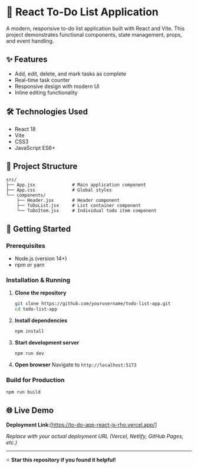 # 📝 React To-Do List Application

A modern, responsive to-do list application built with React and Vite. This project demonstrates functional components, state management, props, and event handling.

## ✨ Features

- Add, edit, delete, and mark tasks as complete
- Real-time task counter
- Responsive design with modern UI
- Inline editing functionality

## 🛠️ Technologies Used

- React 18
- Vite
- CSS3
- JavaScript ES6+

## 📁 Project Structure

```
src/
├── App.jsx              # Main application component
├── App.css              # Global styles
└── components/
    ├── Header.jsx       # Header component
    ├── ToDoList.jsx     # List container component
    └── ToDoItem.jsx     # Individual todo item component
```

## 🚀 Getting Started

### Prerequisites
- Node.js (version 14+)
- npm or yarn

### Installation & Running

1. **Clone the repository**
   ```bash
   git clone https://github.com/yourusername/todo-list-app.git
   cd todo-list-app
   ```

2. **Install dependencies**
   ```bash
   npm install
   ```

3. **Start development server**
   ```bash
   npm run dev
   ```

4. **Open browser**
   Navigate to `http://localhost:5173`

### Build for Production
```bash
npm run build
```

## 🌐 Live Demo

**Deployment Link:**[https://to-do-app-react-js-rho.vercel.app/]

*Replace with your actual deployment URL (Vercel, Netlify, GitHub Pages, etc.)*

---

⭐ **Star this repository if you found it helpful!**
